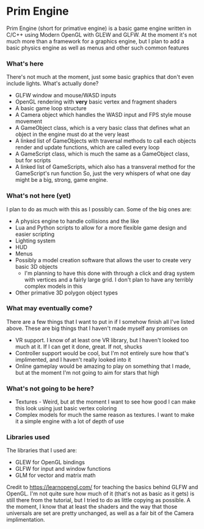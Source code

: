# Prim Engine

Prim Engine (short for primative engine) is a basic game engine written in C/C++ using Modern OpenGL with GLEW and GLFW. At the moment it's not much more than a framework for a graphics engine, but I plan to add a basic physics engine as well as menus and other such common features

### What's here
There's not much at the moment, just some basic graphics that don't even include lights. What's actually done?
- GLFW window and mouse/WASD inputs
- OpenGL rendering with **very** basic vertex and fragment shaders
- A basic game loop structure
- A Camera object which handles the WASD input and FPS style mouse movement
- A GameObject class, which is a very basic class that defines what an object in the engine must do at the very least
- A linked list of GameObjects with traversal methods to call each objects render and update functions, which are called every loop
- A GameScript class, which is much the same as a GameObject class, but for scripts
- A linked list of GameScripts, which also has a transveral method for the GameScript's run function
So, just the very whispers of what one day might be a big, strong, game engine.

### What's not here (yet)
I plan to do as much with this as I possibly can. Some of the big ones are:
- A physics engine to handle collisions and the like
- Lua and Python scripts to allow for a more flexible game design and easier scripting
- Lighting system
- HUD
- Menus
- Possibly a model creation software that allows the user to create very basic 3D objects
  - I'm planning to have this done with through a click and drag system with vertices and a fairly large grid. I don't plan to have any terribly complex models in this
- Other primative 3D polygon object types

### What may eventually come?
There are a few things that I want to put in if I somehow finish all I've listed above. These are big things that I haven't made myself any promises on
- VR support. I know of at least one VR library, but I haven't looked too much at it. If I can get it done, great. If not, shucks
- Controller support would be cool, but I'm not entirely sure how that's implimented, and I haven't really looked into it
- Online gameplay would be amazing to play on something that I made, but at the moment I'm not going to aim for stars that high

### What's not going to be here?
- Textures - Weird, but at the moment I want to see how good I can make this look using just basic vertex coloring
- Complex models for much the same reason as textures. I want to make it a simple engine with a lot of depth of use


### Libraries used
The libraries that I used are:
- GLEW for OpenGL bindings
- GLFW for input and window functions
- GLM for vector and matrix math

Credit to https://learnopengl.com/ for teaching the basics behind GLFW and OpenGL. I'm not quite sure how much of it (that's not as basic as it gets) is still there from the tutorial, but I tried to do as little copying as possible. A the moment, I know that at least the shaders and the way that those universals are set are pretty unchanged, as well as a fair bit of the Camera implimentation.
